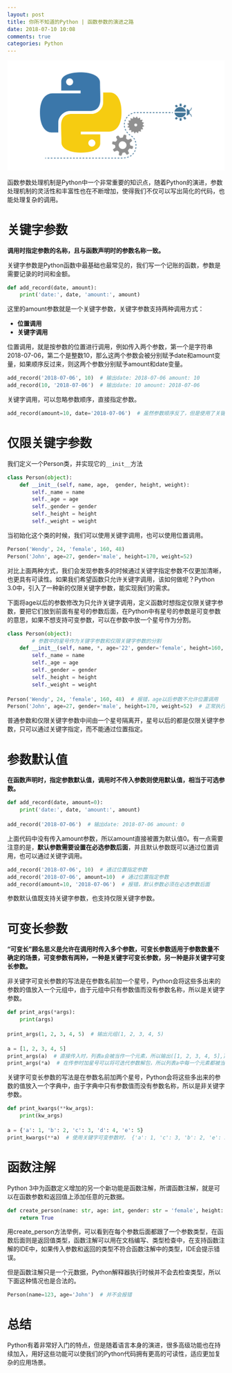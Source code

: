```yaml
---
layout: post
title: 你所不知道的Python | 函数参数的演进之路
date: 2018-07-10 10:08
comments: true
categories: Python
---
```


![](/upload/20180710_01.png)

函数参数处理机制是Python中一个非常重要的知识点，随着Python的演进，参数处理机制的灵活性和丰富性也在不断增加，使得我们不仅可以写出简化的代码，也能处理复杂的调用。

# 关键字参数

**调用时指定参数的名称，且与函数声明时的参数名称一致。**

关键字参数是Python函数中最基础也最常见的，我们写一个记账的函数，参数是需要记录的时间和金额。

```python
def add_record(date, amount):
	print('date:', date, 'amount:', amount)
```

这里的amount参数就是一个关键字参数，关键字参数支持两种调用方式：

- **位置调用**
- **关键字调用**

位置调用，就是按参数的位置进行调用，例如传入两个参数，第一个是字符串2018-07-06，第二个是整数10，那么这两个参数会被分别赋予date和amount变量，如果顺序反过来，则这两个参数分别赋予amount和date变量。

```python
add_record('2018-07-06', 10)  # 输出date: 2018-07-06 amount: 10
add_record(10, '2018-07-06')  # 输出date: 10 amount: 2018-07-06
```

关键字调用，可以忽略参数顺序，直接指定参数。

```python
add_record(amount=10, date='2018-07-06')  # 虽然参数顺序反了，但是使用了关键字调用，所以依然输出date: 2018-07-06 amount: 10
```

# 仅限关键字参数

我们定义一个Person类，并实现它的`__init__`方法

```python
class Person(object):
	def __init__(self, name, age,  gender, height, weight):
		self._name = name
		self._age = age
		self._gender = gender
		self._height = height
		self._weight = weight
```

当初始化这个类的时候，我们可以使用关键字调用，也可以使用位置调用。

```python
Person('Wendy', 24, 'female', 160, 48)
Person('John', age=27, gender='male', height=170, weight=52)
```

对比上面两种方式，我们会发现参数多的时候通过关键字指定参数不仅更加清晰，也更具有可读性。如果我们希望函数只允许关键字调用，该如何做呢？Python 3.0中，引入了一种新的仅限关键字参数，能实现我们的需求。

下面将age以后的参数修改为只允许关键字调用，定义函数时想指定仅限关键字参数，要把它们放到前面有星号的参数后面，在Python中有星号的参数是可变参数的意思，如果不想支持可变参数，可以在参数中放一个星号作为分割。

```python
class Person(object):
        # 参数中的星号作为关键字参数和仅限关键字参数的分割
	def __init__(self, name, *, age='22', gender='female', height=160, weight=50):
		self._name = name
		self._age = age
		self._gender = gender
		self._height = height
		self._weight = weight

Person('Wendy', 24, 'female', 160, 48)  # 报错，age以后参数不允许位置调用
Person('John', age=27, gender='male', height=170, weight=52)  # 正常执行
```

普通参数和仅限关键字参数中间由一个星号隔离开，星号以后的都是仅限关键字参数，只可以通过关键字指定，而不能通过位置指定。

# 参数默认值

**在函数声明时，指定参数默认值，调用时不传入参数则使用默认值，相当于可选参数。**

```python
def add_record(date, amount=0):
	print('date:', date, 'amount:', amount)

add_record('2018-07-06')  # 输出date: 2018-07-06 amount: 0
```

上面代码中没有传入amount参数，所以amount直接被置为默认值0。有一点需要注意的是，**默认参数需要设置在必选参数后面**，并且默认参数既可以通过位置调用，也可以通过关键字调用。

```python
add_record('2018-07-06', 10)  # 通过位置指定参数
add_record('2018-07-06', amount=10)  # 通过位置指定参数
add_record(amount=10, '2018-07-06')  # 报错，默认参数必须在必选参数后面
```

参数默认值既支持关键字参数，也支持仅限关键字参数。

# 可变长参数

**“可变长”顾名思义是允许在调用时传入多个参数，可变长参数适用于参数数量不确定的场景，可变参数有两种，一种是关键字可变长参数，另一种是非关键字可变长参数。**

非关键字可变长参数的写法是在参数名前加一个星号，Python会将这些多出来的参数的值放入一个元组中，由于元组中只有参数值而没有参数名称，所以是关键字参数。

```python
def print_args(*args):
	print(args)

print_args(1, 2, 3, 4, 5)  # 输出元组(1, 2, 3, 4, 5)

a = [1, 2, 3, 4, 5]
print_args(a)  # 直接传入时，列表a会被当作一个元素，所以输出([1, 2, 3, 4, 5],)
print_args(*a)  # 在传参时加星号可以将可迭代参数解包，所以列表a中每一个元素都被当作一个参数传入，输出(1, 2, 3, 4, 5)
```

关键字可变长参数的写法是在参数名前加两个星号，Python会将这些多出来的参数的值放入一个字典中，由于字典中只有参数值而没有参数名称，所以是非关键字参数。

```python
def print_kwargs(**kw_args):
	print(kw_args)

a = {'a': 1, 'b': 2, 'c': 3, 'd': 4, 'e': 5}
print_kwargs(**a)  # 使用关键字可变参数时， {'a': 1, 'c': 3, 'b': 2, 'e': 5, 'd': 4}
```

# 函数注解

Python 3中为函数定义增加的另一个新功能是函数注解，所谓函数注解，就是可以在函数参数和返回值上添加任意的元数据。

```python
def create_person(name: str, age: int, gender: str = 'female', height: int = 160)  -> bool:
	return True
```

用create_person方法举例，可以看到在每个参数后面都跟了一个参数类型，在函数后面则是返回值类型，函数注解可以用在文档编写、类型检查中，在支持函数注解的IDE中，如果传入参数和返回的类型不符合函数注解中的类型，IDE会提示错误。

但是函数注解只是一个元数据，Python解释器执行时候并不会去检查类型，所以下面这种情况也是合法的。

```python
Person(name=123, age='John')  # 并不会报错
```

# 总结

Python有着非常好入门的特点，但是随着语言本身的演进，很多高级功能也在持续加入，用好这些功能可以使我们的Python代码拥有更高的可读性，适应更加复杂的应用场景。
